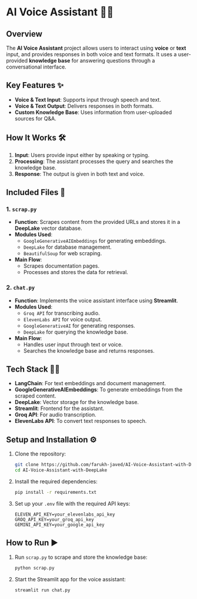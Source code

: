 # AI Voice Assistant 🤖🎤

## Overview
The **AI Voice Assistant** project allows users to interact using **voice** or **text** input, and provides responses in both voice and text formats. It uses a user-provided **knowledge base** for answering questions through a conversational interface.

## Key Features ✨
- **Voice & Text Input**: Supports input through speech and text.
- **Voice & Text Output**: Delivers responses in both formats.
- **Custom Knowledge Base**: Uses information from user-uploaded sources for Q&A.

## How It Works 🛠️
1. **Input**: Users provide input either by speaking or typing.
2. **Processing**: The assistant processes the query and searches the knowledge base.
3. **Response**: The output is given in both text and voice.

## Included Files 📂

### 1. `scrap.py`
- **Function**: Scrapes content from the provided URLs and stores it in a **DeepLake** vector database.
- **Modules Used**: 
  - `GoogleGenerativeAIEmbeddings` for generating embeddings.
  - `DeepLake` for database management.
  - `BeautifulSoup` for web scraping.
- **Main Flow**:
  - Scrapes documentation pages.
  - Processes and stores the data for retrieval.

### 2. `chat.py`
- **Function**: Implements the voice assistant interface using **Streamlit**.
- **Modules Used**: 
  - `Groq API` for transcribing audio.
  - `ElevenLabs API` for voice output.
  - `GoogleGenerativeAI` for generating responses.
  - `DeepLake` for querying the knowledge base.
- **Main Flow**:
  - Handles user input through text or voice.
  - Searches the knowledge base and returns responses.

## Tech Stack 🧑‍💻
- **LangChain**: For text embeddings and document management.
- **GoogleGenerativeAIEmbeddings**: To generate embeddings from the scraped content.
- **DeepLake**: Vector storage for the knowledge base.
- **Streamlit**: Frontend for the assistant.
- **Groq API**: For audio transcription.
- **ElevenLabs API**: To convert text responses to speech.

## Setup and Installation ⚙️
1. Clone the repository:
   ```bash
   git clone https://github.com/farukh-javed/AI-Voice-Assistant-with-DeepLake.git
   cd AI-Voice-Assistant-with-DeepLake
   ```
2. Install the required dependencies:
   ```bash
   pip install -r requirements.txt
   ```
3. Set up your `.env` file with the required API keys:
   ```
   ELEVEN_API_KEY=your_elevenlabs_api_key
   GROQ_API_KEY=your_groq_api_key
   GEMINI_API_KEY=your_google_api_key
   ```

## How to Run ▶️
1. Run `scrap.py` to scrape and store the knowledge base:
   ```bash
   python scrap.py
   ```
2. Start the Streamlit app for the voice assistant:
   ```bash
   streamlit run chat.py
   ```
